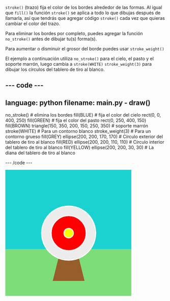 `stroke()` (trazo) fija el color de los bordes alrededor de las formas. Al igual que `fill()` la función `stroke()` se aplica a todo lo que dibujas después de llamarla, así que tendrás que agregar código `stroke()` cada vez que quieras cambiar el color del trazo.

Para eliminar los bordes por completo, puedes agregar la función `no_stroke()` antes de dibujar tu(s) forma(s).

Para aumentar o disminuir el grosor del borde puedes usar `stroke_weight()`

El ejemplo a continuación utiliza `no_stroke()` para el cielo, el pasto y el soporte marrón, luego cambia a `stroke(WHITE)` `stroke_weight(3)` para dibujar los círculos del tablero de tiro al blanco.

--- code ---
---
language: python
filename: main.py - draw()
---

  no_stroke() # elimina los bordes fill(BLUE) # fija el color del cielo rect(0, 0, 400, 250) fill(GREEN) # fija el color del pasto rect(0, 250, 400, 150) fill(BROWN) triangle(150, 350, 200, 150, 250, 350)  # soporte marrón stroke(WHITE) # Para un contorno blanco stroke_weight(3) # Para un contorno grueso fill(GREY) ellipse(200, 200, 170, 170) # Círculo exterior del tablero de tiro al blanco fill(RED) ellipse(200, 200, 110, 110) # Círculo interior del tablero de tiro al blanco fill(YELLOW) ellipse(200, 200, 30, 30) # La diana del tablero de tiro al blanco

--- /code ---

![Una escena de tiro al blanco con bordes gruesos y blancos en los círculos y sin bordes en los rectángulos o triángulos.](images/outline-circles.png)
